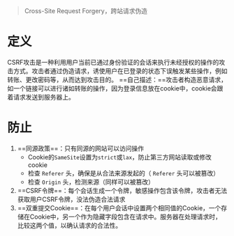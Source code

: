 > Cross-Site Request Forgery，跨站请求伪造
# 定义
CSRF攻击是一种利用用户当前已通过身份验证的会话来执行未经授权的操作的攻击方式。攻击者通过伪造请求，诱使用户在已登录的状态下误触发某些操作，例如转账、更改密码等，从而达到攻击目的。
==自己描述：==攻击者构造恶意请求，如一个链接可以进行诸如转账的操作，因为登录信息放在cookie中，cookie会跟着请求发送到服务器上。
# 防止
1. ==同源政策==：只有同源的网站可以访问操作
   - Cookie的`SameSite`设置为`strict`或`lax`，防止第三方网站读取或修改cookie
   - 检查 `Referer` 头，确保是从合法来源发起的（ `Referer` 头可以被篡改）
   - 检查 `Origin` 头，检测来源（同样可以被篡改）
1. ==CSRF令牌==：每个会话生成一个令牌，敏感操作包含该令牌，攻击者无法获取用户CSRF令牌，没法伪造合法请求
2. ==双重提交Cookie==：在每个用户会话中设置两个相同值的Cookie，一个存储在Cookie中，另一个作为隐藏字段包含在请求中。服务器在处理请求时，比较这两个值，以确认请求的合法性。
